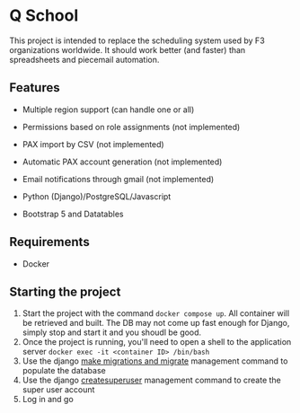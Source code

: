 # Q School

This project is intended to replace the scheduling system used by F3 organizations worldwide. It should work better (and faster) than spreadsheets and piecemail automation.

## Features

* Multiple region support (can handle one or all)

* Permissions based on role assignments (not implemented)

* PAX import by CSV (not implemented)

* Automatic PAX account generation (not implemented)

* Email notifications through gmail (not implemented)

* Python (Django)/PostgreSQL/Javascript

* Bootstrap 5  and Datatables

## Requirements

* Docker

## Starting the project

1. Start the project with the command `docker compose up`. All container will be retrieved and built. The DB may not come up fast enough for Django, simply stop and start it and you shoudl be good.
2. Once the project is running, you'll need to open a shell to the application server `docker exec -it <container ID> /bin/bash`
3. Use the django [make migrations and migrate](https://docs.djangoproject.com/en/4.1/topics/migrations/) management command to populate the database
4. Use the django [createsuperuser](https://docs.djangoproject.com/en/4.1/ref/django-admin/#createsuperuser) management command to create the super user account
5. Log in and go